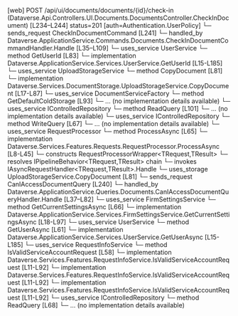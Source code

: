 [web] POST /api/ui/documents/documents/{id}/check-in  (Dataverse.Api.Controllers.UI.Documents.DocumentsController.CheckInDocument)  [L234–L244] status=201 [auth=Authentication.UserPolicy]
  └─ sends_request CheckInDocumentCommand [L241]
    └─ handled_by Dataverse.ApplicationService.Commands.Documents.CheckInDocumentCommandHandler.Handle [L35–L109]
      └─ uses_service UserService
        └─ method GetUserId [L83]
          └─ implementation Dataverse.ApplicationService.Services.UserService.GetUserId [L15-L185]
      └─ uses_service UploadStorageService
        └─ method CopyDocument [L81]
          └─ implementation Dataverse.Services.DocumentStorage.UploadStorageService.CopyDocument [L17-L87]
      └─ uses_service DocumentServiceFactory
        └─ method GetDefaultColdStorage [L93]
          └─ ... (no implementation details available)
      └─ uses_service IControlledRepository<Contact>
        └─ method ReadQuery [L101]
          └─ ... (no implementation details available)
      └─ uses_service IControlledRepository<DocumentVersion>
        └─ method WriteQuery [L67]
          └─ ... (no implementation details available)
      └─ uses_service RequestProcessor
        └─ method ProcessAsync [L65]
          └─ implementation Dataverse.Services.Features.Requests.RequestProcessor.ProcessAsync [L8-L45]
            └─ constructs RequestProcessorWrapper<TRequest,TResult>
            └─ resolves IPipelineBehavior<TRequest,TResult> chain
            └─ invokes IAsyncRequestHandler<TRequest,TResult>.Handle
      └─ uses_storage UploadStorageService.CopyDocument [L81]
  └─ sends_request CanIAccessDocumentQuery [L240]
    └─ handled_by Dataverse.ApplicationService.Queries.Documents.CanIAccessDocumentQueryHandler.Handle [L37–L82]
      └─ uses_service FirmSettingsService
        └─ method GetCurrentSettingsAsync [L66]
          └─ implementation Dataverse.ApplicationService.Services.FirmSettingsService.GetCurrentSettingsAsync [L18-L97]
      └─ uses_service UserService
        └─ method GetUserAsync [L61]
          └─ implementation Dataverse.ApplicationService.Services.UserService.GetUserAsync [L15-L185]
      └─ uses_service RequestInfoService
        └─ method IsValidServiceAccountRequest [L58]
          └─ implementation Dataverse.Services.Features.RequestInfoService.IsValidServiceAccountRequest [L11-L92]
          └─ implementation Dataverse.Services.Features.RequestInfoService.IsValidServiceAccountRequest [L11-L92]
          └─ implementation Dataverse.Services.Features.RequestInfoService.IsValidServiceAccountRequest [L11-L92]
      └─ uses_service IControlledRepository<Document>
        └─ method ReadQuery [L68]
          └─ ... (no implementation details available)


